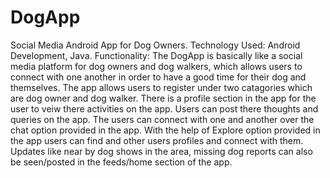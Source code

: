 # DogApp
Social Media Android App for Dog Owners.
Technology Used: Android Development, Java.
Functionality:
The DogApp is basically like a social media platform for dog owners and dog walkers, which allows users to connect with one another in order to have a good time for their dog and themselves.
The app allows users to register under two catagories which are dog owner and dog walker.
There is a profile section in the app for the user to veiw there activities on the app.
Users can post there thoughts and queries on the app.
The users can connect with one and another over the chat option provided in the app.
With the help of Explore option provided in the app users can find and other users profiles and connect with them.
Updates like near by dog shows in the area, missing dog reports can also be seen/posted in the feeds/home section of the app.
